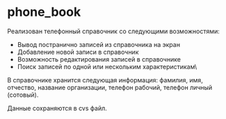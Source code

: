 # phone_book
Реализован телефонный справочник со следующими возможностями:
- Вывод постранично записей из справочника на экран
- Добавление новой записи в справочник
- Возможность редактирования записей в справочнике
- Поиск записей по одной или нескольким характеристикам\
  
<p5>В справочнике хранится следующая информация: фамилия, имя, отчество, название организации, телефон рабочий, телефон личный (сотовый).</p>
Данные сохраняются в cvs файл.
 
